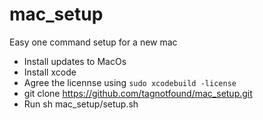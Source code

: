 # mac_setup
Easy one command setup for a new mac
- Install updates to MacOs
- Install xcode
- Agree the licennse using `sudo xcodebuild -license`
- git clone https://github.com/tagnotfound/mac_setup.git
- Run sh mac_setup/setup.sh

